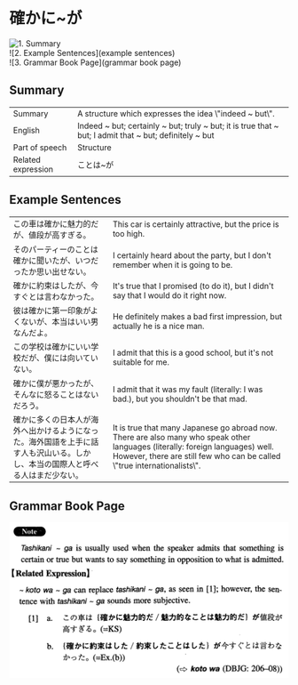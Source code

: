 # 確かに~が

![1. Summary](summary)<br>
![2. Example Sentences](example sentences)<br>
![3. Grammar Book Page](grammar book page)<br>


## Summary

<table><tr>   <td>Summary</td>   <td>A structure which expresses the idea \"indeed ~ but\".</td></tr><tr>   <td>English</td>   <td>Indeed ~ but; certainly ~ but; truly ~ but; it is true that ~ but; I admit that ~ but; definitely ~ but</td></tr><tr>   <td>Part of speech</td>   <td>Structure</td></tr><tr>   <td>Related expression</td>   <td>ことは~が</td></tr></table>

## Example Sentences

<table><tr>   <td>この車は確かに魅力的だが、値段が高すぎる。</td>   <td>This car is certainly attractive, but the price is too high.</td></tr><tr>   <td>そのパーティーのことは確かに聞いたが、いつだったか思い出せない。</td>   <td>I certainly heard about the party, but I don't remember when it is going to be.</td></tr><tr>   <td>確かに約束はしたが、今すぐとは言わなかった。</td>   <td>It's true that I promised (to do it), but I didn't say that I would do it right now.</td></tr><tr>   <td>彼は確かに第一印象がよくないが、本当はいい男なんだよ。</td>   <td>He definitely makes a bad first impression, but actually he is a nice man.</td></tr><tr>   <td>この学校は確かにいい学校だが、僕には向いていない。</td>   <td>I admit that this is a good school, but it's not suitable for me.</td></tr><tr>   <td>確かに僕が悪かったが、そんなに怒ることはないだろう。</td>   <td>I admit that it was my fault (literally: I was bad.), but you shouldn't be that mad.</td></tr><tr>   <td>確かに多くの日本人が海外へ出かけるようになった。海外国語を上手に話す人も沢山いる。しかし、本当の国際人と呼べる人はまだ少ない。</td>   <td>It is true that many Japanese go abroad now. There are also many who speak other languages (literally: foreign languages) well. However, there are still few who can be called \"true internationalists\".</td></tr></table>

## Grammar Book Page

![](../img/Intermediate確かに～が.png)

